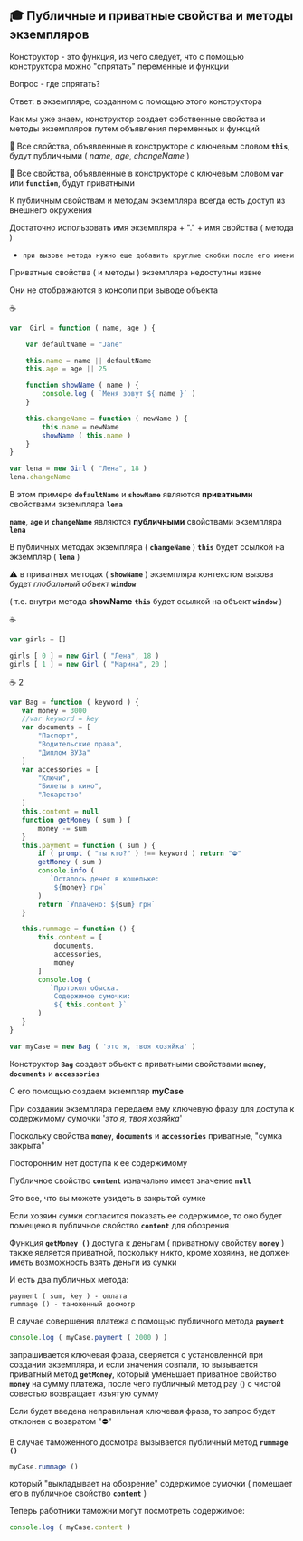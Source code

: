 ## 🎓 Публичные и приватные свойства и методы экземпляров

Конструктор - это функция, из чего следует, что с помощью конструктора можно "спрятать" переменные и функции

Вопрос - где спрятать?

Ответ: в экземпляре, созданном с помощью этого конструктора

Как мы уже знаем, конструктор создает собственные свойства и методы экземпляров путем объявления переменных и функций

:white_square_button: Все свойства, объявленные в конструкторе с ключевым словом  **`this`**, будут публичными  ( *name*, *age*, *changeName* )

:white_square_button: Все свойства, объявленные в конструкторе с ключевым словом  **`var`** или **`function`**, будут приватными

К публичным свойствам и методам экземпляра всегда есть доступ из внешнего окружения

Достаточно использовать имя экземпляра + "." + имя свойства ( метода )
* `при вызове метода нужно еще добавить круглые скобки после его имени`

Приватные свойства ( и методы ) экземпляра недоступны извне

Они не отображаются в консоли при выводе объекта

:coffee:
```javascript
var  Girl = function ( name, age ) {

    var defaultName = "Jane"

    this.name = name || defaultName
    this.age = age || 25

    function showName ( name ) {
        console.log ( `Меня зовут ${ name }` )
    }

    this.changeName = function ( newName ) {
        this.name = newName
        showName ( this.name )
    }
}

var lena = new Girl ( "Лена", 18 )
lena.changeName
```
В этом примере **`defaultName`**  и **`showName`** являются **приватными** свойствами экземпляра **`lena`**

**`name`**, **`age`** и **`changeName`** являются **публичными** свойствами экземпляра **`lena`**

В публичных методах экземпляра ( **`changeName`** )  **`this`**  будет ссылкой на экземпляр ( **`lena`** )

:warning: в приватных методах (  **`showName`** ) экземпляра контекстом вызова будет *глобальный объект* **`window`**

( т.е. внутри метода  **showName**  **`this`**  будет ссылкой на объект **`window`** )

:coffee:
```javascript
var girls = []

girls [ 0 ] = new Girl ( "Лена", 18 )
girls [ 1 ] = new Girl ( "Марина", 20 )
```

:coffee: 2
```javascript
var Bag = function ( keyword ) {
   var money = 3000
   //var keyword = key
   var documents = [
       "Паспорт",
       "Водительские права",
       "Диплом ВУЗа"
   ]
   var accessories = [
       "Ключи",
       "Билеты в кино",
       "Лекарство"
   ]
   this.content = null
   function getMoney ( sum ) {
       money -= sum
   }
   this.payment = function ( sum ) {
       if ( prompt ( "ты кто?" ) !== keyword ) return "⛔️"
       getMoney ( sum )
       console.info ( 
          `Осталось денег в кошельке:
           ${money} грн` 
       )
       return `Уплачено: ${sum} грн`
   }

   this.rummage = function () {
       this.content = [
           documents,
           accessories,
           money
       ]
       console.log ( 
          `Протокол обыска.
           Содержимое сумочки:
           ${ this.content }`
       )
   }
}

var myCase = new Bag ( 'это я, твоя хозяйка' )
```
Конструктор **`Bag`**  создает объект с приватными свойствами  **`money`**,  **`documents`** и  **`accessories`**

С его помощью создаем экземпляр **myCase**

При создании экземпляра передаем ему ключевую фразу для доступа к содержимому сумочки '*это я, твоя хозяйка*'

Поскольку свойства  **`money`**,  **`documents`** и  **`accessories`** приватные,  "сумка закрыта"

Посторонним нет доступа к ее содержимому

Публичное свойство **`content`** изначально имеет значение  **`null`**

Это все, что вы можете увидеть в закрытой сумке

Если хозяин сумки согласится показать ее содержимое, то оно будет помещено в публичное свойство **`content`** для обозрения

Функция **`getMoney ()`** доступа к деньгам  ( приватному свойству **`money`** ) также является приватной, поскольку никто, кроме хозяина, не должен иметь возможность взять деньги из сумки

И есть два публичных метода: 

    payment ( sum, key ) - оплата
    rummage () - таможенный досмотр

В случае совершения платежа с помощью публичного метода  **`payment`** 
```javascript
console.log ( myCase.payment ( 2000 ) )
```
запрашивается ключевая фраза, сверяется с установленной при создании экземпляра, и если значения совпали, то вызывается приватный метод **`getMoney`**, который уменьшает приватное свойство **`money`** на сумму платежа,  после  чего публичный метод pay () с чистой совестью возвращает изъятую сумму

Если будет введена неправильная ключевая фраза, то запрос будет отклонен с возвратом "⛔️"

В случае таможенного досмотра вызывается публичный метод **`rummage ()`**
```javascript
myCase.rummage ()
```
который "выкладывает на обозрение" содержимое сумочки ( помещает его в публичное свойство **`content`** )

Теперь работники таможни могут посмотреть содержимое:
```javascript
console.log ( myCase.content )
```